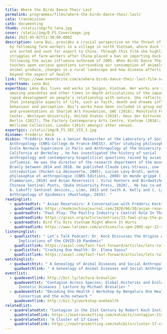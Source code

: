 ```yaml
---
title: Where the Birds Dance Their Last
permalink: programmes/films/where-the-birds-dance-their-last/
cata: transmission
catb: documenting
thumb: /static/img/fd_lena.jpg
cover: /static/img/D_FS_Coverimage.jpg
date: 2021-05-02T11:30:00.000Z
description: Lena Bui, provides a crucial perspective on the threat of bird flu
  by following farm workers in a village in north Vietnam, where duck feathers
  are sorted and sent for export to China. Through this film she highlights the
  struggles of farm workers after China placed a ban on importing duck feathers
  following the avian influenza outbreak of 2005. When Birds Dance Their Last
  touches upon various questions surrounding our consumption of animals and
  animal produce, changes in a rural landscape and how disease affects people
  beyond the aspect of health.
link: https://www.eventbrite.com/e/where-birds-dance-their-last-film-screening-discussion-registration-145820558215
expertname: Lena Bui
expertbio: Lêna Bùi lives and works in Saigon, Vietnam. Her works are sometimes
  amusing anecdotes and other times in-depth articulations of the impact of
  rapid development on people's relationship with nature. She reflects on ways
  that intangible aspects of life, such as faith, death and dreams influence
  behaviour and perception. Bùi’s works have been included in group exhibitions
  and presentations at Sharjah Art Foundation, UAE (2018); Mansfield Freeman
  Center, Wesleyan University, United States (2018); Haus der Kulturen der Welt,
  Berlin (2017); The Factory Contemporary Arts Centre, Vietnam (2016); and the
  Wellcome Collection, London (2013) amongst other venues.
expertpic: /static/img/B_FS_SEC_VIS_1.jpg
disname: Frederic Keck
disbio: "Frédéric Keck is a Senior Researcher at the Laboratory of Social
  Anthropology (CNRS-Collège de France-EHESS). After studying philosophy at the
  Ecole Normale Supérieure in Paris and Anthropology at the University of
  California at Berkeley , he has investigated the history of social
  anthropology and contemporary biopolitical questions raised by avian
  influenza. He was the director of the research department of the musée du quai
  Branly between 2014 and 2018. He published Claude Lévi-Strauss, une
  introduction (Pocket-La découverte, 2005), Lucien Lévy-Bruhl, entre
  philosophie et anthropologie (CNRS Editions, 2008) Un monde grippé (
  Flammarion, 2010) and Avian Reservoirs : Virus Hunters and Birdwatchers in
  Chinese Sentinel Posts, (Duke University Press, 2020),. He has co-edited (with
  A. Lakoff) Sentinel devices,, Limn, 2013 and (with A. Kelly and C. Lynteris)
  Anthropology of Epidemics (Routledge, 2019). "
readinglist:
  - quadreadtxt: " Asian Reservoirs: A Conversation with Frédéric Keck"
    quadreadlink: https://madeinchinajournal.com/2020/06/30/asian-reservoirs-a-conversation-with-frederic-keck/
  - quadreadtxt: "Fowl Play: The Poultry Industry's Central Role In The Bird Flu Crisis"
    quadreadlink: https://grain.org/article/entries/22-fowl-play-the-poultry-industry-s-central-role-in-the-bird-flu-crisis
  - quadreadtxt: Bird Flu Hits Vietnam Right Where It Hurts
    quadreadlink: https://www.latimes.com/archives/la-xpm-2005-apr-22-sci-vietflu22-story.html
listeninglist:
  - quadlisttxt: " Let's Talk Podcast: Dr. Keck Discusses the Origins And
      Implications of the COVID-19 Pandemic"
    quadlistlink: https://axaxl.com/fast-fast-forward/articles/lets-talk-podcast-dr-keck-discusses-the-origins-and-implications-of-the-covid-19-pandemic
  - quadlisttxt: "Cracking One Health: Dr. Elena Sassu"
    quadlistlink: https://axaxl.com/fast-fast-forward/articles/lets-talk-podcast-dr-keck-discusses-the-origins-and-implications-of-the-covid-19-pandemic
watchinglist:
  - quadwatchtxt: " A Genealogy of Animal Diseases and Social Anthropology"
    quadwatchlink: " A Genealogy of Animal Diseases and Social Anthropology"
eventlist:
  - quadeventlink: http://bit.ly/lecture-bresalier
    quadeventtxt: "Contagion Across Species: Global Histories and Ecologies of
      Zoonotic Diseases | Lecture by Michael Bresalier "
  - quadeventtxt: "Decoding One Health | Workshop by Bengaluru One Health City
      Consortium and the echo network "
    quadeventlink: http://bit.ly/workshop-onehealth
relatedlist:
  - quadrelatedtxt: "Contagion in the 21st Century by Robert Koch Institute "
    quadrelatedlink: https://nowtransmitting.com/exhibits/contagion-21st-century/
  - quadrelatedtxt: "A Cluster of 17 Cases "
    quadrelatedlink: https://nowtransmitting.com/exhibits/cluster-17-cases/
---
```

